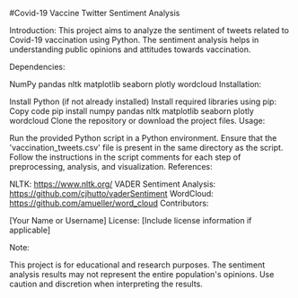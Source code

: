 #Covid-19 Vaccine Twitter Sentiment Analysis

Introduction:
This project aims to analyze the sentiment of tweets related to Covid-19 vaccination using Python. The sentiment analysis helps in understanding public opinions and attitudes towards vaccination.

Dependencies:

NumPy
pandas
nltk
matplotlib
seaborn
plotly
wordcloud
Installation:

Install Python (if not already installed)
Install required libraries using pip:
Copy code
pip install numpy pandas nltk matplotlib seaborn plotly wordcloud
Clone the repository or download the project files.
Usage:

Run the provided Python script in a Python environment.
Ensure that the 'vaccination_tweets.csv' file is present in the same directory as the script.
Follow the instructions in the script comments for each step of preprocessing, analysis, and visualization.
References:

NLTK: https://www.nltk.org/
VADER Sentiment Analysis: https://github.com/cjhutto/vaderSentiment
WordCloud: https://github.com/amueller/word_cloud
Contributors:

[Your Name or Username]
License:
[Include license information if applicable]

Note:

This project is for educational and research purposes.
The sentiment analysis results may not represent the entire population's opinions.
Use caution and discretion when interpreting the results.


